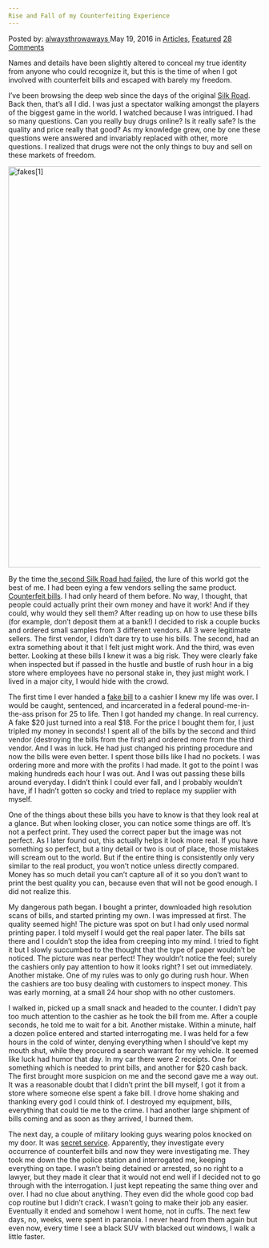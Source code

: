 ```yaml
---
Rise and Fall of my Counterfeiting Experience
---
```

<article class="post-listing post-14127 post type-post status-publish format-standard has-post-thumbnail hentry category-deepdot-news tag-counterfeiting tag-experience tag-fall tag-rise">
    <div class="post-inner">
    <p class="post-meta">
    <span>Posted by: <a href="https://www.deepdotweb.com/author/alwaysthrowaways/" title="">alwaysthrowaways </a></span>
    <span>May 19, 2016</span>
    <span>in <a href="https://www.deepdotweb.com/category/articles/" rel="category tag">Articles</a>, <a href="https://www.deepdotweb.com/category/deepdot-news/" rel="category tag">Featured</a></span>
    <span><a href="https://www.deepdotweb.com/2016/05/19/rise-fall-counterfeiting-experience/#comments">28 Comments</a></span>
    </p>
    <div class="clear"></div>
    <div class="entry">
    <p>Names and details have been slightly altered to conceal my true identity from anyone who could recognize it, but this is the time of when I got involved with counterfeit bills and escaped with barely my freedom.</p>
    <p>I&#8217;ve been browsing the deep web since the days of the original <a href="https://www.deepdotweb.com/tag/silkroad/">Silk Road</a>. Back then, that&#8217;s all I did. I was just a spectator walking amongst the players of the biggest game in the world. I watched because I was intrigued. I had so many questions. Can you really buy drugs online? Is it really safe? Is the quality and price really that good? As my knowledge grew, one by one these questions were answered and invariably replaced with other, more questions. I realized that drugs were not the only things to buy and sell on these markets of freedom.</p>
    <p><a href="https://www.deepdotweb.com/wp-content/uploads/2016/05/fakes1.jpg"><img class="aligncenter size-full wp-image-14128" src="https://www.deepdotweb.com/wp-content/uploads/2016/05/fakes1.jpg" alt="fakes[1]" width="800" height="800" srcset="https://www.deepdotweb.com/wp-content/uploads/2016/05/fakes1.jpg 800w, https://www.deepdotweb.com/wp-content/uploads/2016/05/fakes1-150x150.jpg 150w, https://www.deepdotweb.com/wp-content/uploads/2016/05/fakes1-300x300.jpg 300w, https://www.deepdotweb.com/wp-content/uploads/2016/05/fakes1-55x55.jpg 55w, https://www.deepdotweb.com/wp-content/uploads/2016/05/fakes1-50x50.jpg 50w" sizes="(max-width: 800px) 100vw, 800px" /></a></p>
    <p>By the time the<a href="https://www.deepdotweb.com/2014/11/06/silk-road-2-seized/"> second Silk Road had failed</a>, the lure of this world got the best of me. I had been eying a few vendors selling the same product. <a href="https://www.deepdotweb.com/tag/counterfeit/">Counterfeit bills</a>. I had only heard of them before. No way, I thought, that people could actually print their own money and have it work! And if they could, why would they sell them? After reading up on how to use these bills (for example, don&#8217;t deposit them at a bank!) I decided to risk a couple bucks and ordered small samples from 3 different vendors. All 3 were legitimate sellers. The first vendor, I didn&#8217;t dare try to use his bills. The second, had an extra something about it that I felt just might work. And the third, was even better. Looking at these bills I knew it was a big risk. They were clearly fake when inspected but if passed in the hustle and bustle of rush hour in a big store where employees have no personal stake in, they just might work. I lived in a major city, I would hide with the crowd.</p>
    <p>The first time I ever handed a <a href="https://www.deepdotweb.com/tag/counterfeit/">fake bill</a> to a cashier I knew my life was over. I would be caught, sentenced, and incarcerated in a federal pound-me-in-the-ass prison for 25 to life. Then I got handed my change. In real currency. A fake $20 just turned into a real $18. For the price I bought them for, I just tripled my money in seconds! I spent all of the bills by the second and third vendor (destroying the bills from the first) and ordered more from the third vendor. And I was in luck. He had just changed his printing procedure and now the bills were even better. I spent those bills like I had no pockets. I was ordering more and more with the profits I had made. It got to the point I was making hundreds each hour I was out. And I was out passing these bills around everyday. I didn&#8217;t think I could ever fall, and I probably wouldn&#8217;t have, if I hadn&#8217;t gotten so cocky and tried to replace my supplier with myself.</p>
    <p>One of the things about these bills you have to know is that they look real at a glance. But when looking closer, you can notice some things are off. It&#8217;s not a perfect print. They used the correct paper but the image was not perfect. As I later found out, this actually helps it look more real. If you have something so perfect, but a tiny detail or two is out of place, those mistakes will scream out to the world. But if the entire thing is consistently only very similar to the real product, you won&#8217;t notice unless directly compared. Money has so much detail you can&#8217;t capture all of it so you don&#8217;t want to print the best quality you can, because even that will not be good enough. I did not realize this.</p>
    <p>My dangerous path began. I bought a printer, downloaded high resolution scans of bills, and started printing my own. I was impressed at first. The quality seemed high! The picture was spot on but I had only used normal printing paper. I told myself I would get the real paper later. The bills sat there and I couldn&#8217;t stop the idea from creeping into my mind. I tried to fight it but I slowly succumbed to the thought that the type of paper wouldn&#8217;t be noticed. The picture was near perfect! They wouldn&#8217;t notice the feel; surely the cashiers only pay attention to how it looks right? I set out immediately. Another mistake. One of my rules was to only go during rush hour. When the cashiers are too busy dealing with customers to inspect money. This was early morning, at a small 24 hour shop with no other customers.</p>
    <p>I walked in, picked up a small snack and headed to the counter. I didn&#8217;t pay too much attention to the cashier as he took the bill from me. After a couple seconds, he told me to wait for a bit. Another mistake. Within a minute, half a dozen police entered and started interrogating me. I was held for a few hours in the cold of winter, denying everything when I should&#8217;ve kept my mouth shut, while they procured a search warrant for my vehicle. It seemed like luck had humor that day. In my car there were 2 receipts. One for something which is needed to print bills, and another for $20 cash back. The first brought more suspicion on me and the second gave me a way out. It was a reasonable doubt that I didn&#8217;t print the bill myself, I got it from a store where someone else spent a fake bill. I drove home shaking and thanking every god I could think of. I destroyed my equipment, bills, everything that could tie me to the crime. I had another large shipment of bills coming and as soon as they arrived, I burned them.</p>
    <p>The next day, a couple of military looking guys wearing polos knocked on my door. It was <a href="https://www.deepdotweb.com/tag/secret/">secret service</a>. Apparently, they investigate every occurrence of counterfeit bills and now they were investigating me. They took me down the the police station and interrogated me, keeping everything on tape. I wasn&#8217;t being detained or arrested, so no right to a lawyer, but they made it clear that it would not end well if I decided not to go through with the interrogation. I just kept repeating the same thing over and over. I had no clue about anything. They even did the whole good cop bad cop routine but I didn&#8217;t crack. I wasn&#8217;t going to make their job any easier. Eventually it ended and somehow I went home, not in cuffs. The next few days, no, weeks, were spent in paranoia. I never heard from them again but even now, every time I see a black SUV with blacked out windows, I walk a little faster.</p>
    </div>
    <span style="display:none"><a href="https://www.deepdotweb.com/tag/counterfeiting/" rel="tag">counterfeiting</a> <a href="https://www.deepdotweb.com/tag/experience/" rel="tag">experience</a> <a href="https://www.deepdotweb.com/tag/fall/" rel="tag">fall</a> <a href="https://www.deepdotweb.com/tag/rise/" rel="tag">rise</a></span> <span style="display:none" class="updated">2016-05-19</span>
    <div style="display:none" class="vcard author" itemprop="author" itemscope itemtype="http://schema.org/Person"><strong class="fn" itemprop="name"><a href="https://www.deepdotweb.com/author/alwaysthrowaways/" title="Posts by alwaysthrowaways" rel="author">alwaysthrowaways</a></strong></div>
    </div>
</article>

